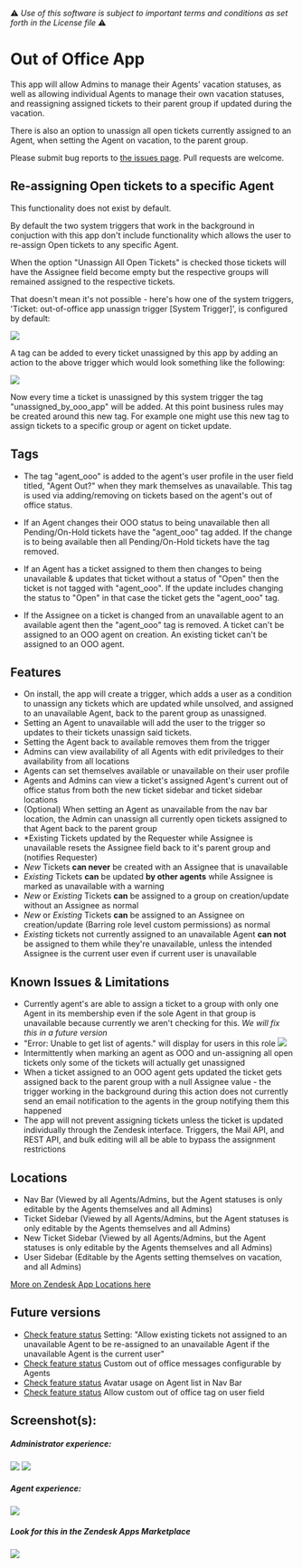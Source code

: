 :warning: *Use of this software is subject to important terms and conditions as set forth in the License file* :warning:

# Out of Office App

This app will allow Admins to manage their Agents' vacation statuses, as well as allowing individual Agents to manage their own vacation statuses, and reassigning assigned tickets to their parent group if updated during the vacation.  

There is also an option to unassign all open tickets currently assigned to an Agent, when setting the Agent on vacation, to the parent group.

Please submit bug reports to [the issues page](https://github.com/ZendeskES/out-of-office-app/issues). Pull requests are welcome.

## Re-assigning Open tickets to a specific Agent

This functionality does not exist by default.

By default the two system triggers that work in the background in conjuction with this app don't include functionality which allows the user to re-assign Open tickets to any specific Agent. 

When the option "Unassign All Open Tickets" is checked those tickets will have the Assignee field become empty but the respective groups will remained assigned to the respective tickets.

That doesn't mean it's not possible - here's how one of the system triggers, 'Ticket: out-of-office app unassign trigger [System Trigger]', is configured by default: 

![](http://i.imgur.com/5EQsqlD.png)

A tag can be added to every ticket unassigned by this app by adding an action to the above trigger which would look something like the following: 

![](http://i.imgur.com/IXtGYdP.png)

Now every time a ticket is unassigned by this system trigger the tag "unassigned_by_ooo_app" will be added. At this point business rules may be created around this new tag. For example one might use this new tag to assign tickets to a specific group or agent on ticket update.

## Tags

* The tag "agent_ooo" is added to the agent's user profile in the user field titled, "Agent Out?" when they mark themselves as unavailable. This tag is used via adding/removing on tickets based on the agent's out of office status. 

* If an Agent changes their OOO status to being unavailable then all Pending/On-Hold tickets have the "agent_ooo" tag added. If the change is to being available then all Pending/On-Hold tickets have the tag removed.

* If an Agent has a ticket assigned to them then changes to being unavailable & updates that ticket without a status of "Open" then the ticket is not tagged with "agent_ooo". If the update includes changing the status to "Open" in that case the ticket gets the "agent_ooo" tag.

* If the Assignee on a ticket is changed from an unavailable agent to an available agent then the "agent_ooo" tag is removed. A ticket can't be assigned to an OOO agent on creation. An existing ticket can't be assigned to an OOO agent.

## Features

* On install, the app will create a trigger, which adds a user as a condition to unassign any tickets which are updated while unsolved, and assigned to an unavailable Agent, back to the parent group as unassigned.  
* Setting an Agent to unavailable will add the user to the trigger so updates to their tickets unassign said tickets. 
* Setting the Agent back to available removes them from the trigger 
* Admins can view availability of all Agents with edit priviledges to their availability from all locations
* Agents can set themselves available or unavailable on their user profile
* Agents and Admins can view a ticket's assigned Agent's current out of office status from both the new ticket sidebar and ticket sidebar locations
* (Optional) When setting an Agent as unavailable from the nav bar location, the Admin can unassign all currently open tickets assigned to that Agent back to the parent group
* *Existing Tickets updated by the Requester while Assignee is unavailable resets the Assignee field back to it's parent group and (notifies Requester)
* *New* Tickets **can never** be created with an Assignee that is unavailable
* *Existing* Tickets **can** be updated **by other agents** while Assignee is marked as unavailable with a warning
* *New* or *Existing* Tickets **can** be assigned to a group on creation/update without an Assignee as normal
* *New* or *Existing* Tickets **can** be assigned to an Assignee on creation/update (Barring role level custom permissions) as normal
* *Existing* tickets not currently assigned to an unavailable Agent **can not** be assigned to them while they're unavailable, unless the intended Assignee is the current user even if current user is unavailable

## Known Issues & Limitations

* Currently agent's are able to assign a ticket to a group with only one Agent in its membership even if the sole Agent in that group is unavailable because currently we aren't checking for this. *We will fix this in a future version*
* "Error: Unable to get list of agents." will display for users in this role ![](http://i.imgur.com/059TpZW.png)
* Intermittently when marking an agent as OOO and un-assigning all open tickets only some of the tickets will actually get unassigned
* When a ticket assigned to an OOO agent gets updated the ticket gets assigned back to the parent group with a null Assignee value - the trigger working in the background during this action does not currently send an email notification to the agents in the group notifying them this happened
* The app will not prevent assigning tickets unless the ticket is updated individually through the Zendesk interface. Triggers, the Mail API, and REST API, and bulk editing will all be able to bypass the assignment restrictions

## Locations

* Nav Bar (Viewed by all Agents/Admins, but the Agent statuses is only editable by the Agents themselves and all Admins)
* Ticket Sidebar (Viewed by all Agents/Admins, but the Agent statuses is only editable by the Agents themselves and all Admins)
* New Ticket Sidebar (Viewed by all Agents/Admins, but the Agent statuses is only editable by the Agents themselves and all Admins)
* User Sidebar (Editable by the Agents setting themselves on vacation, and all Admins)

[More on Zendesk App Locations here](https://developer.zendesk.com/apps/docs/Agent/manifest#location)

## Future versions

* [Check feature status](https://github.com/ZendeskES/out-of-office-app/issues/100) Setting: "Allow existing tickets not assigned to an unavailable Agent to be re-assigned to an unavailable Agent if the unavailable Agent is the current user"
* [Check feature status](https://github.com/ZendeskES/out-of-office-app/issues/90) Custom out of office messages configurable by Agents
* [Check feature status](https://github.com/ZendeskES/out-of-office-app/issues/29) Avatar usage on Agent list in Nav Bar
* [Check feature status](https://github.com/ZendeskES/out-of-office-app/issues/10) Allow custom out of office tag on user field

## Screenshot(s):

##### Administrator experience: 

![](http://g.recordit.co/7dfkDvTIFX.gif)
![](http://g.recordit.co/5nz3l4M0WR.gif)

##### Agent experience: 

![](http://g.recordit.co/j6GPUfHDIb.gif)

##### Look for this in the Zendesk Apps Marketplace

![](http://i.imgur.com/4Xzod2H.png)
